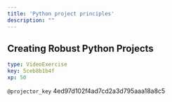 ```yaml
---
title: 'Python project principles'
description: ""
---
```


## Creating Robust Python Projects

```yaml
type: VideoExercise
key: 5ceb8b1b4f
xp: 50
```

`@projector_key`
4ed97d102f4ad7cd2a3d795aaa18a8c5
